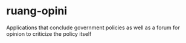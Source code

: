 # ruang-opini
Applications that conclude government policies as well as a forum for opinion to criticize the policy itself
